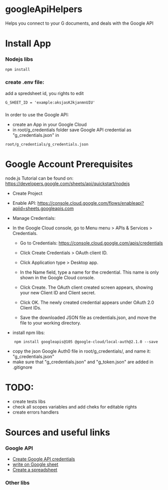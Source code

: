 googleApiHelpers
===
Helps you connect to your G documents, and deals with the Google API


# Install App
### Nodejs libs
```
npm install
```

### create .env file:
add a spredsheet id, you rights to edit

```
G_SHEET_ID = 'example:aksjasKJkjanmnUIU'
```
### 
In order to use the Google API:

* create an App in your Google Cloud
* in root/g_credentials folder save Google API credential as "g_credentials.json" in

```
root/g_credentials/g_credentials.json
```

# Google Account Prerequisites
node.js Tutorial can be found on: https://developers.google.com/sheets/api/quickstart/nodejs
* Create Project
* Enable API:
https://console.cloud.google.com/flows/enableapi?apiid=sheets.googleapis.com
* Manage Credentials:

* In the Google Cloud console, go to Menu menu > APIs & Services > Credentials.
    * Go to Credentials: https://console.cloud.google.com/apis/credentials

    * Click Create Credentials > OAuth client ID.
    * Click Application type > Desktop app.
    * In the Name field, type a name for the credential. This name is only shown in the Google Cloud console.
    * Click Create. The OAuth client created screen appears, showing your new Client ID and Client secret.
    * Click OK. The newly created credential appears under OAuth 2.0 Client IDs.
    * Save the downloaded JSON file as credentials.json, and move the file to your working directory.
* install npm libs:
```
    npm install googleapis@105 @google-cloud/local-auth@2.1.0 --save
```

* copy the json Google Auth0 file in root/g_credentials/, and name it: "g_credentials.json"
* make sure that "g_credentials.json" and "g_token.json" are added in .gitignore

# TODO:
* create tests libs
* check all scopes variables and add cheks for editable rights
* create errors handlers





# Sources and useful links
### Google API
* [Create Google API credentials](https://console.cloud.google.com/flows/enableapi?apiid=sheets.googleapis.com
)
* [write on Google sheet](https://daily-dev-tips.com/posts/nodejs-write-data-in-a-google-sheet/)
* [Create a spreadsheet](https://developers.google.com/sheets/api/guides/create)

### Other libs

